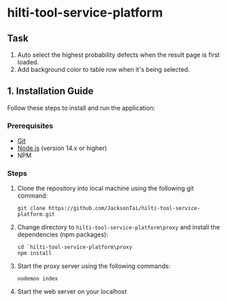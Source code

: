 # hilti-tool-service-platform

## Task
1) Auto select the highest probability defects when the result page is first loaded.
2) Add background color to table row when it's being selected.

## **1. Installation Guide**
Follow these steps to install and run the application:
### Prerequisites
- [Git](https://git-scm.com/)
- [Node.js](https://nodejs.org/en) (version 14.x or higher)
- NPM

### Steps
1. Clone the repository into local machine using the following git command:
    ```
    git clone https://github.com/JacksonTai/hilti-tool-service-platform.git
    ```

2. Change directory to `hilti-tool-service-platform\proxy` and install the dependencies (npm packages):
    ```
    cd `hilti-tool-service-platform\proxy
    npm install
    ```

3. Start the proxy server using the following commands:
    ```
    nodemon index
    ```

4. Start the web server on your localhost
